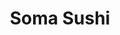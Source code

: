 ---
layout: place
title: "Soma Sushi"
permalink: /texas/houston/soma-sushi.html
stateAbbr: TX
stateName: Texas
cityName: Houston
place_id: ChIJX88CrLTAQIYRhF6TTFuGwZg
photos:
  - name: >-
      places/ChIJX88CrLTAQIYRhF6TTFuGwZg/photos/AeeoHcJtLp-oiMMMjrW-0zmfKjeX4zlOUfBu0dINY9VSXCXN3EisllXp2Dz7TgA0oVHK1P42sHpJ1gg1F3M4jIEOgV6GWCWhSeCo4_izmgHON_AVYN3hSHwaRMOcVAkqMmHxY6oRqfODZHz-oBg1Ucch2ZmDavT9oLXeF9Crfg2g7gORWA350U2SoMMsRDeir9wa3LHcqZYni_gE15OaJhi6BIajYLOQ-1kBJ33jHumycfuc-seLVs5ApqTfS-C1PIoMS12mzdDx2GtcOTxax1caxBDOLbSnFgt02TIoGGxi9fr_DrQOVzKa_ho1bgoHfE88LWhGBgz5iSwddQIxmheJ9dRPRME8auB4zVk6U34Sf8vJLnJGlCx-mE4pbvrGJLclRMWhRA0c-Sde41fWKgMqDn3u2ZNVtxk5OYRLIiH3FCya4rwi
    widthPx: 4032
    heightPx: 2351
    authorAttributions:
      - displayName: Paola
        uri: https://maps.google.com/maps/contrib/115275547245885890025
        photoUri: >-
          https://lh3.googleusercontent.com/a-/ALV-UjXv0mt3s5M3RzYOGEdQOwTqQJmm003UlWZffG-H4hFABs1uctXU=s100-p-k-no-mo
    flagContentUri: >-
      https://www.google.com/local/imagery/report/?cb_client=maps_api_places.places_api&image_key=!1e10!2sCIHM0ogKEICAgID40d_a4QE&hl=en-US
    googleMapsUri: >-
      https://www.google.com/maps/place//data=!3m4!1e2!3m2!1sCIHM0ogKEICAgID40d_a4QE!2e10!4m2!3m1!1s0x8640c0b4ac02cf5f:0x98c1865b4c935e84
  - name: >-
      places/ChIJX88CrLTAQIYRhF6TTFuGwZg/photos/AeeoHcJgt1Cz3UsegPH7tBLyfOHd2QphysXx4bkpxBpik08gscGQTHd6PPHekZFKpDQjRVOcjhKskE_dgPPl5Hchs25Xk6IE2HDHJHVqJm_SjBYaKEpwaty-QFcr03hU8XVwTCKmaU7LPRmciv81FzREp0IaABjezY-eB6OSLUjF6D5I71pqmESdjkPVP9O5hCAqAFGj9oRo2H92nhgYxZC836m1uwp55QK0ab2OzS2U73SQ3J0TwHZ1kl1X-0Lwo_y591k6K1VSGIroTYRsVAdk3OYWGz5u8P0-gDhG15eGnQxZCQ
    widthPx: 1520
    heightPx: 1152
    authorAttributions:
      - displayName: Soma Sushi
        uri: https://maps.google.com/maps/contrib/105705312521971364844
        photoUri: >-
          https://lh3.googleusercontent.com/a-/ALV-UjWrVHAJFAD-sgG6EV03Fu-ELLDD1xa3wbMy_T_4d7KelC4sZrc=s100-p-k-no-mo
    flagContentUri: >-
      https://www.google.com/local/imagery/report/?cb_client=maps_api_places.places_api&image_key=!1e10!2sAF1QipMfFSV0I-dewvqnSggbgMhH5ljD5HZZsuISNw7n&hl=en-US
    googleMapsUri: >-
      https://www.google.com/maps/place//data=!3m4!1e2!3m2!1sAF1QipMfFSV0I-dewvqnSggbgMhH5ljD5HZZsuISNw7n!2e10!4m2!3m1!1s0x8640c0b4ac02cf5f:0x98c1865b4c935e84
  - name: >-
      places/ChIJX88CrLTAQIYRhF6TTFuGwZg/photos/AeeoHcIZeHDUmua7uJNpwO5L31e4Rv94AAbD3-_l90t5zAods8lojKVDwD2yAk_LFvjBLe0d1yz-Wl1Lu_nnUWuIsY9y9BmPR0pXyi9rDI4sHmsTthjKzr0eSr1WNPNIrvgisA5ZYPcJ74PM17uvUMZz8dPVG4nGGHxx8_97WDp6-W68np_3FbixmtRJw8-46Y-Eyj8AQ0rZRi8A62Il9elRXImXfHOqrbWHRa9Mk8AEK-nmwgWCGZZCfDCseQWOH1_x02GAqAhU0fODdyPc6mg0gDCZivWa0zmXXTyzwteTC-kSh4CbYRwyWQ1v7wyjCO4dIkVDtl5DVCd3TVfg1rsdZ8e1clvq6vzwpF0iLB6vHJ6qV-MPq3idGE1SwNqsajIvgt6-7QRYlsIPjanafEy7JtzBzn2huXYIIxQ6rLB4sYGCYCdmWczLiBONvqxn4g
    widthPx: 4032
    heightPx: 3024
    authorAttributions:
      - displayName: Eugene Carr
        uri: https://maps.google.com/maps/contrib/105885822397841424955
        photoUri: >-
          https://lh3.googleusercontent.com/a/ACg8ocL83CQ-0Sl8OKoOeCyaaFIo__Rag9bm2WAQEhWkAga49zJ-jA=s100-p-k-no-mo
    flagContentUri: >-
      https://www.google.com/local/imagery/report/?cb_client=maps_api_places.places_api&image_key=!1e10!2sCIABIhAA3ilWdRhOzGf6jXoAApaz&hl=en-US
    googleMapsUri: >-
      https://www.google.com/maps/place//data=!3m4!1e2!3m2!1sCIABIhAA3ilWdRhOzGf6jXoAApaz!2e10!4m2!3m1!1s0x8640c0b4ac02cf5f:0x98c1865b4c935e84
  - name: >-
      places/ChIJX88CrLTAQIYRhF6TTFuGwZg/photos/AeeoHcIHasSTAnl6LXzY4dz-IlbFggOcnXbsuYMF0mYxOHdvgZYXlU4yBCvNj7F1vAuResrgJUpl-qRNPl3Wa4hZ4w8epzsdP9iUh8HGu1u1L_KwAn2tSl507l6fB0tjKiXpK2Gmrn75X-H68lXrNqqf16lwSfG8BzfpfU3W6shN6srSXioX5g8BgRrqirwAwy0Dh2bRrNHAENwf9JUAGCIJ-26KsS4To8i6Xe9gvfofvbt4PI2YEGtwTNLd5vMAxKmXzZEg_EsHbve0Ye0jMtD3gQ403u3EavuKpj3XgKlFZ7qxDx1oP6imMdhw-6GRgZtCXJHUm4IdLNUQ7j3ENw--v4-mY1EeUypbQRWrCaxsvUo6LOBuUxP7aeDbHKaQG6HJBirXLi7SMLyoOwWHXzKiI9r-Tnn17FDb16pECWAJMOtUL3XJ
    widthPx: 4032
    heightPx: 3024
    authorAttributions:
      - displayName: Savannah Jung
        uri: https://maps.google.com/maps/contrib/107940821583949315924
        photoUri: >-
          https://lh3.googleusercontent.com/a-/ALV-UjWk_NkClpDGaQU4_Khv7II8eF2vhS6Yzxm-fPW0gBuLBqwR3h40=s100-p-k-no-mo
    flagContentUri: >-
      https://www.google.com/local/imagery/report/?cb_client=maps_api_places.places_api&image_key=!1e10!2sCIHM0ogKEICAgMCgnI_yjwE&hl=en-US
    googleMapsUri: >-
      https://www.google.com/maps/place//data=!3m4!1e2!3m2!1sCIHM0ogKEICAgMCgnI_yjwE!2e10!4m2!3m1!1s0x8640c0b4ac02cf5f:0x98c1865b4c935e84
  - name: >-
      places/ChIJX88CrLTAQIYRhF6TTFuGwZg/photos/AeeoHcKaGey3y1WnMix3BQlHGDA1ymnRUG6kqUcuDCBACxjktESRiyHXIv5IxhoU7IR6unBXh-44DkV9bEFsQno2UBbLVPL5bHNm3dOPx-qpYkjcGoV0yVEp7nlJCVM5X9k3HVPrc7xSH7wpgrVKBFsuoB7PxBHE5mOf-rzCQqdCzSNAaEU2Mcjg12cWEXBINtVwqFop2680jCgshzyu5aDRhAPCYhVWI7BO0PnnDaAn_LiQOh-owMwwUYmyyMZWLHU-quFx0VZmaz6KCnePik3KTB0jyT_5Kmy6tfVoMB9vkb4k2efIKmmxPMzYIN2zPV2DpqCZWh9FmQrXAr56ZCeG6TAVcwqoEZcPoWsJ1QBvNQa8QwiUY2SV5SsVHxknjkQqg46-Gbg-MtjCagO7_G4UFXJUllWY3EWm-79bLD7cnEJPEAPt
    widthPx: 3024
    heightPx: 4032
    authorAttributions:
      - displayName: Savannah Jung
        uri: https://maps.google.com/maps/contrib/107940821583949315924
        photoUri: >-
          https://lh3.googleusercontent.com/a-/ALV-UjWk_NkClpDGaQU4_Khv7II8eF2vhS6Yzxm-fPW0gBuLBqwR3h40=s100-p-k-no-mo
    flagContentUri: >-
      https://www.google.com/local/imagery/report/?cb_client=maps_api_places.places_api&image_key=!1e10!2sCIHM0ogKEICAgMCgnI_y9wE&hl=en-US
    googleMapsUri: >-
      https://www.google.com/maps/place//data=!3m4!1e2!3m2!1sCIHM0ogKEICAgMCgnI_y9wE!2e10!4m2!3m1!1s0x8640c0b4ac02cf5f:0x98c1865b4c935e84
  - name: >-
      places/ChIJX88CrLTAQIYRhF6TTFuGwZg/photos/AeeoHcLGkEEpxfLz2FhF0yS3caOeQSYLDyap87WL3A86D_czygJrkxbRDeOLZ3xa2gTIx9B7PMBWTnYcF-qpgQ52k-0szGXAbikbmMMlF36kIb9_Bly4fUO_I_Xet5mBqb3IAaJMRvMyDmWgjlcZUXqyTND0UElqHWi8PfjvLo_4mIxR6Y_tkDMUHR180ZlFDsTH9I4SgAGKn6-GpOsLmpjkQXn7VQgpkgOX4bQirBsB8Hm-cvP_nLdUnX2-ej-2FYMDdR-_5hAcguoZ0Kv8MAbc03fOHAHVoLfU5LszgHNh-APKp2Z9w5KPVujLEyIDiOUJKgaSDhDMeYwkV5OPTdaiXJRu6gohWkY2_x9_Zm0CWumk-pcx05eEtWm1Nro2V9JxoCu11giHPh1UHvW8ijI9OkTHDIeWT8VJ_o2Oyzr0YveC-LUn
    widthPx: 3539
    heightPx: 2396
    authorAttributions:
      - displayName: Amelia Albright
        uri: https://maps.google.com/maps/contrib/104739668140072446597
        photoUri: >-
          https://lh3.googleusercontent.com/a-/ALV-UjUHD1XE2S5r361nR8HGmuTB6q-NA7QGyxI0pwfp-bvHyZ2oq18=s100-p-k-no-mo
    flagContentUri: >-
      https://www.google.com/local/imagery/report/?cb_client=maps_api_places.places_api&image_key=!1e10!2sCIHM0ogKEICAgID7uJCX6gE&hl=en-US
    googleMapsUri: >-
      https://www.google.com/maps/place//data=!3m4!1e2!3m2!1sCIHM0ogKEICAgID7uJCX6gE!2e10!4m2!3m1!1s0x8640c0b4ac02cf5f:0x98c1865b4c935e84
  - name: >-
      places/ChIJX88CrLTAQIYRhF6TTFuGwZg/photos/AeeoHcI6FCU54kL9Ach3zDE7iZ-tqXVrEJkat7cujr0CUUqPhY6PXkaDJo_mZ7JNeK3UsaMcs4OJ7jmyfnafH7BuYHqzOKdxuVzdfmqv0p07qXZB1ce5E978vMTMWgFnWhYXo_CSMKJRYJzUFXxZ0CB_xu69FBA8hirsGV3sSaoVvkqBmmtyp31Y3-_5EdB0IzXs1t7ffVoc3ImaScrncHcxHrKmpbRdVLBW8M4t2eQ7DOQw7jLT8SirRJu_gpQudcpEmclgnvWuVfTo1y-PBWlUZNqVwb1Q6OrKsXjr1pD11COeNZST5dEwAcbGzxqVgjSx_OZU3t1ny6k4GwfbYUiYODUldnd7pilMFN0UiJ1Mho_vghoIB_UZP9hhrK9VqxHzt0wuUoy56A3HLelSQm89v1yySlr5TQhx9RO9ucTaSSnzngg
    widthPx: 4032
    heightPx: 3024
    authorAttributions:
      - displayName: iVan
        uri: https://maps.google.com/maps/contrib/108007298034368386187
        photoUri: >-
          https://lh3.googleusercontent.com/a-/ALV-UjVGSj7Yvalq1dA4SpBf1oXQrY9p0wTLlgCNGgxa5qd9MDO0ZHoNXQ=s100-p-k-no-mo
    flagContentUri: >-
      https://www.google.com/local/imagery/report/?cb_client=maps_api_places.places_api&image_key=!1e10!2sCIHM0ogKEICAgIDC35KJ1gE&hl=en-US
    googleMapsUri: >-
      https://www.google.com/maps/place//data=!3m4!1e2!3m2!1sCIHM0ogKEICAgIDC35KJ1gE!2e10!4m2!3m1!1s0x8640c0b4ac02cf5f:0x98c1865b4c935e84
  - name: >-
      places/ChIJX88CrLTAQIYRhF6TTFuGwZg/photos/AeeoHcIuUMNVHFKCdTibsC6tZsWoo4zdzg4daeO-90EDXwyhX5z1hkwNF8lkWlKBbByyd0ep3Rg6g16OIGFRpydKIRzVprE0rvbfD2S5Hz2FZFBu-2YWi16PtY4WbBiTCr_3Vztw7LR32WchCd89sTOKISlkn2CpaCmIZqA9TqO40iEt1TDjc6cuHdWgulmd4r-q0c3BOB-7wBl0_0wJwXRGT27iI5rG3dG4RViVyNHzukay7gw9uQwG08EGfyKLGPMVwObMpVizPAQBv5mDHwx_h6jULgsjBeqJURCQXs-8DcWSMI7sE4BO6TGKcC4PEqdGw-ytb5IGX9wLE_nsoiFHR4fL4-ts8izEQZ6XEleTiJ3jOVVVlrNBQfDgLNoWawjWa6usfSZugbV1Bitz68r753lVl6-25jkpkdJWda5HI37i3MGf
    widthPx: 3024
    heightPx: 4032
    authorAttributions:
      - displayName: Jen S
        uri: https://maps.google.com/maps/contrib/101625400834507421978
        photoUri: >-
          https://lh3.googleusercontent.com/a-/ALV-UjW8tKPzR1kMtEqlKW2bVK1AjYb9rIJEvQAlOpAu66YgrsmnjVYe=s100-p-k-no-mo
    flagContentUri: >-
      https://www.google.com/local/imagery/report/?cb_client=maps_api_places.places_api&image_key=!1e10!2sCIHM0ogKEICAgMDwm7-8wwE&hl=en-US
    googleMapsUri: >-
      https://www.google.com/maps/place//data=!3m4!1e2!3m2!1sCIHM0ogKEICAgMDwm7-8wwE!2e10!4m2!3m1!1s0x8640c0b4ac02cf5f:0x98c1865b4c935e84
  - name: >-
      places/ChIJX88CrLTAQIYRhF6TTFuGwZg/photos/AeeoHcKayn18tzqKBFS0TJQ9xUElutT6sako56jwTtwLRKn1JmFYD5AOilQu8NEwPGbut6eddTfGhDmRxWGgiG2SnfLP2Ju8IdMDJ-kUx8eF6x5XoM8nXWLCnnSkFSapw7SdS4b_cS1-Of0D5VBv4DQbE10fGwvHxQwjz5u7B_HlXrBcis6Pyr88lgembGhm4dbdwfYV6Tv9ZAkhyZRszk8pJQvXlJTExsc890_9FZ3r8WecuiqtE6tggt5zBKISJhHBt2BV6mPOUxY89hPLP3MgLMm-zNQa4Jh0CmgGkZwDw45we-k5VxeWYFYU5m4YhtDZl6RQ_8kiGZVrGrwnMWMq4ulAfTd3G-yBL222Mi3g6BGrmD2mJiMyrU-4cAPEGfNCqGpcNHVifwQtFkXdvYAN05MgM9SpO02eYByDIoro4L1CawY
    widthPx: 2282
    heightPx: 1284
    authorAttributions:
      - displayName: Victoria Le
        uri: https://maps.google.com/maps/contrib/109041602504593560332
        photoUri: >-
          https://lh3.googleusercontent.com/a-/ALV-UjXZAeQaI02OM2XI95t4MvWu8q1XEu_SV3fckEA6ilG4rxNDMGtq5Q=s100-p-k-no-mo
    flagContentUri: >-
      https://www.google.com/local/imagery/report/?cb_client=maps_api_places.places_api&image_key=!1e10!2sCIHM0ogKEICAgICH4cPauQE&hl=en-US
    googleMapsUri: >-
      https://www.google.com/maps/place//data=!3m4!1e2!3m2!1sCIHM0ogKEICAgICH4cPauQE!2e10!4m2!3m1!1s0x8640c0b4ac02cf5f:0x98c1865b4c935e84
  - name: >-
      places/ChIJX88CrLTAQIYRhF6TTFuGwZg/photos/AeeoHcIG8KRQ4kf58lUi81LlufUgDCK3qBE58bzlTNfD7T9xR79SkazRL_zNm1gq61qN4ZGo5u37078IzCj6UJTRSfiDV5-ItMFiok0fXFtVlTHtvjB-Goyce0IfIhFpgveP-hNHMM4TDj9JD64ZFrEF93qXBB0RT6W5LnXl1ytbUVrhMJIcUydO8_U3Ba1CsHWnOtt_lnemAZgiAkWEbt5C3bqH9kTH5xebFSJ-jOMd9yJfSnZBtlQpnEdNP5lfkoPrNumJpa2BobQhyWbzXnI0WWUWWCcagQwN2-6jzKNaQ5l_IN4iidI9QKQ-3sJ5c5x01Cl4SrAgV6t3Dg7x0EmJB4x-tSbiiMVw-BRlY1mfyMph_zf491t2i-zpS8bQTw5DAuruMCa_6pEGggwh6XkICDlL9Ntmvq8IayuGZphvZy_eR08
    widthPx: 3024
    heightPx: 4032
    authorAttributions:
      - displayName: Denny Do
        uri: https://maps.google.com/maps/contrib/103728320946609653492
        photoUri: >-
          https://lh3.googleusercontent.com/a-/ALV-UjUMN_NOouO6PJ-ymMox0l08cIQOqHqa3zEnQZFjJM6Rr5PsScAk=s100-p-k-no-mo
    flagContentUri: >-
      https://www.google.com/local/imagery/report/?cb_client=maps_api_places.places_api&image_key=!1e10!2sCIHM0ogKEICAgIDnvK734gE&hl=en-US
    googleMapsUri: >-
      https://www.google.com/maps/place//data=!3m4!1e2!3m2!1sCIHM0ogKEICAgIDnvK734gE!2e10!4m2!3m1!1s0x8640c0b4ac02cf5f:0x98c1865b4c935e84
address: 4820 Washington Ave, Houston, TX 77007, USA
street: 4820 Washington Ave
city: Houston
state: TX
zip: '77007'
country: USA
neighborhood: Washington Avenue Coalition / Memorial Park
latitude: '29.770882'
longitude: '-95.409909'
accessibility_options:
  wheelchairAccessibleParking: true
  wheelchairAccessibleEntrance: true
  wheelchairAccessibleRestroom: true
  wheelchairAccessibleSeating: true
business_status: OPERATIONAL
name: Soma Sushi
google_maps_links:
  directionsUri: >-
    https://www.google.com/maps/dir//''/data=!4m7!4m6!1m1!4e2!1m2!1m1!1s0x8640c0b4ac02cf5f:0x98c1865b4c935e84!3e0
  placeUri: https://maps.google.com/?cid=11007226690955075204
  writeAReviewUri: >-
    https://www.google.com/maps/place//data=!4m3!3m2!1s0x8640c0b4ac02cf5f:0x98c1865b4c935e84!12e1
  reviewsUri: >-
    https://www.google.com/maps/place//data=!4m4!3m3!1s0x8640c0b4ac02cf5f:0x98c1865b4c935e84!9m1!1b1
  photosUri: >-
    https://www.google.com/maps/place//data=!4m3!3m2!1s0x8640c0b4ac02cf5f:0x98c1865b4c935e84!10e5
primary_type: Japanese Restaurant
opening_hours:
  regular: null
  current: null
secondary_opening_hours:
  regular:
    weekdayDescriptions: null
    type: null
  current:
    weekdayDescriptions: null
    type: null
phone: (713) 861-2726
price_level: PRICE_LEVEL_MODERATE
price_range: $30 &ndash; $50
rating: '4.4'
rating_count: 1169
website: https://www.somasushi.com/
description: null
reviews: null
parking_options: null
payment_options: null
allow_dogs: null
curbside_pickup: null
delivery: null
dine_in: null
good_for_children: null
good_for_groups: null
good_for_sports: null
live_music: null
menu_for_children: null
outdoor_seating: null
reservable: null
restroom: null
serves_beer: null
serves_breakfast: null
serves_brunch: null
serves_cocktails: null
serves_coffee: null
serves_dinner: null
serves_dessert: null
serves_lunch: null
serves_vegetarian_food: null
serves_wine: null
takeout: null

---